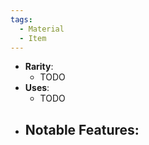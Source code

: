 ```yaml
---
tags:
  - Material
  - Item
---
```

- **Rarity**:
	- TODO
- **Uses**:
	- TODO
- **Notable Features**:
	- 